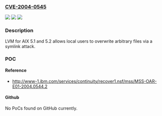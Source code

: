 ### [CVE-2004-0545](https://cve.mitre.org/cgi-bin/cvename.cgi?name=CVE-2004-0545)
![](https://img.shields.io/static/v1?label=Product&message=n%2Fa&color=blue)
![](https://img.shields.io/static/v1?label=Version&message=n%2Fa&color=blue)
![](https://img.shields.io/static/v1?label=Vulnerability&message=n%2Fa&color=brighgreen)

### Description

LVM for AIX 5.1 and 5.2 allows local users to overwrite arbitrary files via a symlink attack.

### POC

#### Reference
- http://www-1.ibm.com/services/continuity/recover1.nsf/mss/MSS-OAR-E01-2004.0544.2

#### Github
No PoCs found on GitHub currently.

